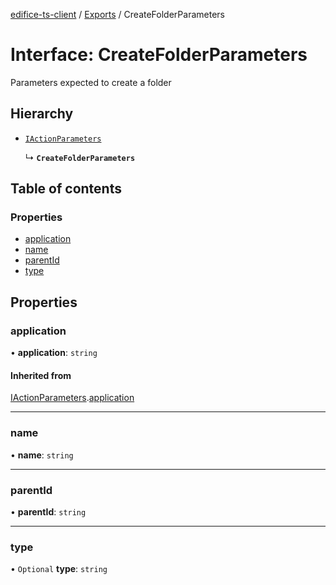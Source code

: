[edifice-ts-client](../README.md) / [Exports](../modules.md) / CreateFolderParameters

# Interface: CreateFolderParameters

Parameters expected to create a folder

## Hierarchy

- [`IActionParameters`](IActionParameters.md)

  ↳ **`CreateFolderParameters`**

## Table of contents

### Properties

- [application](CreateFolderParameters.md#application)
- [name](CreateFolderParameters.md#name)
- [parentId](CreateFolderParameters.md#parentid)
- [type](CreateFolderParameters.md#type)

## Properties

### application

• **application**: `string`

#### Inherited from

[IActionParameters](IActionParameters.md).[application](IActionParameters.md#application)

___

### name

• **name**: `string`

___

### parentId

• **parentId**: `string`

___

### type

• `Optional` **type**: `string`
